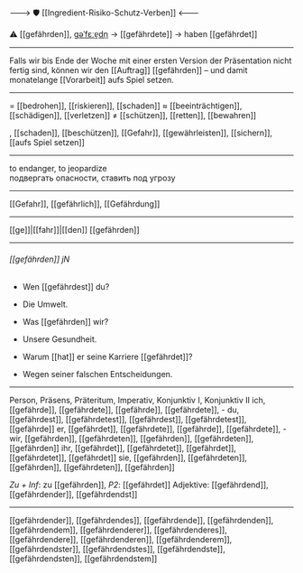 ---> 🛡️ [[Ingredient-Risiko-Schutz-Verben]] <---

⚠️ [[gefährden]], [ɡəˈfɛːɐ̯dn̩](https://youglish.com/pronounce/gefährden/german) → [[gefährdete]] → haben [[gefährdet]]

---
Falls wir bis Ende der Woche mit einer ersten Version der Präsentation nicht fertig sind, können wir den [[Auftrag]] [[gefährden]] – und damit monatelange [[Vorarbeit]] aufs Spiel setzen. 

---
= [[bedrohen]], [[riskieren]], [[schaden]]
≈ [[beeinträchtigen]], [[schädigen]], [[verletzen]]
≠ [[schützen]], [[retten]], [[bewahren]]

, [[schaden]], [[beschützen]], [[Gefahr]], [[gewährleisten]], [[sichern]], [[aufs Spiel setzen]]


---
to endanger, to jeopardize  
подвергать опасности, ставить под угрозу

---
[[Gefahr]], [[gefährlich]], [[Gefährdung]]

---
[[ge]]|[[fahr]]|[[den]]
[[gefährden]]


---
###### [[gefährden]] jN
- Wen [[gefährdest]] du?
- Die Umwelt.

- Was [[gefährden]] wir?
- Unsere Gesundheit.

- Warum [[hat]] er seine Karriere [[gefährdet]]?
- Wegen seiner falschen Entscheidungen.

---
Person, Präsens, Präteritum, Imperativ, Konjunktiv I, Konjunktiv II
ich, [[gefährde]], [[gefährdete]], [[gefährde]], [[gefährdete]], -
du, [[gefährdest]], [[gefährdetest]], [[gefährdest]], [[gefährdetest]], [[gefährde]]
er, [[gefährdet]], [[gefährdete]], [[gefährde]], [[gefährdete]], -
wir, [[gefährden]], [[gefährdeten]], [[gefährden]], [[gefährdeten]], [[gefährden]]
ihr, [[gefährdet]], [[gefährdetet]], [[gefährdet]], [[gefährdetet]], [[gefährdet]]
sie, [[gefährden]], [[gefährdeten]], [[gefährden]], [[gefährdeten]], [[gefährden]]

*Zu + Inf*: zu [[gefährden]], *P2*: [[gefährdet]]
Adjektive: [[gefährdend]], [[gefährdender]], [[gefährdendst]]

---
[[gefährdender]], [[gefährdendes]], [[gefährdende]], [[gefährdenden]], [[gefährdendem]], [[gefährdenderer]], [[gefährdenderes]], [[gefährdendere]], [[gefährdenderen]], [[gefährdenderem]], [[gefährdendster]], [[gefährdendstes]], [[gefährdendste]], [[gefährdendsten]], [[gefährdendstem]]